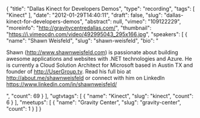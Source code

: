 {
  "title": "Dallas Kinect for Developers Demos",
  "type": "recording",
  "tags": [
    "Kinect"
  ],
  "date": "2012-01-29T14:40:11",
  "draft": false,
  "slug": "dallas-kinect-for-developers-demos",
  "abstract": null,
  "vimeo": "109122229",
  "moreinfo": "http://gravitycentredallas.com/",
  "thumbnail": "https://i.vimeocdn.com/video/492995043_295x166.jpg",
  "speakers": [
    {
      "name": "Shawn Weisfeld",
      "slug": "shawn-weisfeld",
      "bio": "<p>Shawn (http://www.shawnweisfeld.com) is passionate about building awesome applications and websites with .NET technologies and Azure. He is currently a Cloud Solution Architect for Microsoft based in Austin TX and founder of http://UserGroup.tv. Read his full bio at http://about.me/shawnweisfeld or connect with him on LinkedIn https://www.linkedin.com/in/shawnweisfeld/</p>",
      "count": 69
    }
  ],
  "ugtvtags": [
    {
      "name": "Kinect",
      "slug": "kinect",
      "count": 6
    }
  ],
  "meetups": [
    {
      "name": "Gravity Center",
      "slug": "gravity-center",
      "count": 1
    }
  ]
}